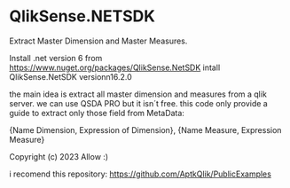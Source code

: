 # QlikSense.NETSDK


Extract Master Dimension and  Master Measures. 


Install .net  version 6
from https://www.nuget.org/packages/QlikSense.NetSDK  intall QlikSense.NetSDK  versionn16.2.0




the main idea is extract all master dimension and measures from a  qlik server. we can use QSDA PRO but it isn´t free. 
this code only provide a guide to extract only those field from MetaData: 

{Name Dimension, Expression of Dimension}, {Name Measure, Expression Measure}




Copyright (c) 2023 Allow :)

i recomend this repository: https://github.com/AptkQlik/PublicExamples

